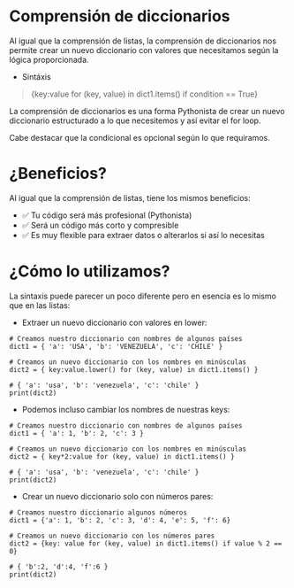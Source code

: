 # Comprensión de diccionarios

Al igual que la comprensión de listas, la comprensión de diccionarios nos permite crear un nuevo diccionario con valores que necesitamos según la lógica proporcionada.

- Sintáxis

> {key:value for (key, value) in dict1.items() if condition == True}

La comprensión de diccionarios es una forma Pythonista de crear un nuevo diccionario estructurado a lo que necesitemos y así evitar el for loop.

Cabe destacar que la condicional es opcional según lo que requiramos.

# ¿Beneficios?

Al igual que la comprensión de listas, tiene los mismos beneficios:

- ✅ Tu código será más profesional (Pythonista)
- ✅ Será un código más corto y compresible
- ✅ Es muy flexible para extraer datos o alterarlos si así lo necesitas

# ¿Cómo lo utilizamos?

La sintaxis puede parecer un poco diferente pero en esencia es lo mismo que en las listas:

- Extraer un nuevo diccionario con valores en lower:

```$
# Creamos nuestro diccionario con nombres de algunos países
dict1 = { 'a': 'USA', 'b': 'VENEZUELA', 'c': 'CHILE' }

# Creamos un nuevo diccionario con los nombres en minúsculas
dict2 = { key:value.lower() for (key, value) in dict1.items() }

# { 'a': 'usa', 'b': 'venezuela', 'c': 'chile' }
print(dict2)
```

- Podemos incluso cambiar los nombres de nuestras keys:

```$
# Creamos nuestro diccionario con nombres de algunos países
dict1 = { 'a': 1, 'b': 2, 'c': 3 }

# Creamos un nuevo diccionario con los nombres en minúsculas
dict2 = { key*2:value for (key, value) in dict1.items() }

# { 'a': 'usa', 'b': 'venezuela', 'c': 'chile' }
print(dict2)
```

- Crear un nuevo diccionario solo con números pares:

```$
# Creamos nuestro diccionario algunos números
dict1 = {'a': 1, 'b': 2, 'c': 3, 'd': 4, 'e': 5, 'f': 6}

# Creamos un nuevo diccionario con los números pares
dict2 = {key: value for (key, value) in dict1.items() if value % 2 == 0}

# { 'b':2, 'd':4, 'f':6 }
print(dict2)
```
